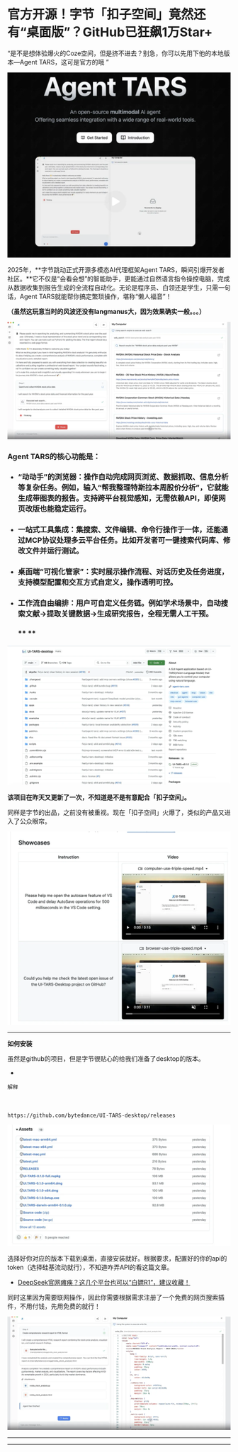 # 官方开源！字节「扣子空间」竟然还有“桌面版”？GitHub已狂飙1万Star+





“是不是想体验爆火的Coze空间，但是挤不进去？别急，你可以先用下他的本地版本—Agent TARS，这可是官方的哦 ”

![图片](./%E5%AE%98%E6%96%B9%E5%BC%80%E6%BA%90%EF%BC%81%E5%AD%97%E8%8A%82%E3%80%8C%E6%89%A3%E5%AD%90%E7%A9%BA%E9%97%B4%E3%80%8D%E7%AB%9F%E7%84%B6%E8%BF%98%E6%9C%89%E2%80%9C%E6%A1%8C%E9%9D%A2%E7%89%88%E2%80%9D%EF%BC%9FGitHub%E5%B7%B2%E7%8B%82%E9%A3%991%E4%B8%87Star+.assets/640-20250503220954785)


2025年，**字节跳动正式开源多模态AI代理框架Agent TARS，瞬间引爆开发者社区。**它不仅是“会看会想”的智能助手，更能通过自然语言指令操控电脑，完成从数据收集到报告生成的全流程自动化。无论是程序员、白领还是学生，只需一句话，Agent TARS就能帮你搞定繁琐操作，堪称“懒人福音”！

**（虽然这玩意当时的风波还没有langmanus大，因为效果确实一般。。。）**

![图片](./%E5%AE%98%E6%96%B9%E5%BC%80%E6%BA%90%EF%BC%81%E5%AD%97%E8%8A%82%E3%80%8C%E6%89%A3%E5%AD%90%E7%A9%BA%E9%97%B4%E3%80%8D%E7%AB%9F%E7%84%B6%E8%BF%98%E6%9C%89%E2%80%9C%E6%A1%8C%E9%9D%A2%E7%89%88%E2%80%9D%EF%BC%9FGitHub%E5%B7%B2%E7%8B%82%E9%A3%991%E4%B8%87Star+.assets/640-20250503220954747)



### **Agent TARS的核心功能是：**

- ### **“动动手”的浏览器：操作自动完成网页浏览、数据抓取、信息分析等复杂任务。例如，输入“帮我整理特斯拉本周股价分析”，它就能生成带图表的报告。支持跨平台视觉感知，无需依赖API，即使网页改版也能稳定运行。**

- ### **一站式工具集成：集搜索、文件编辑、命令行操作于一体，还能通过MCP协议处理多云平台任务。比如开发者可一键搜索代码库、修改文件并运行测试。**

- ### **桌面端“可视化管家”：实时展示操作流程、对话历史及任务进度，支持模型配置和交互方式自定义，操作透明可控。**

- ### **工作流自由编排：用户可自定义任务链。例如学术场景中，自动搜索文献→提取关键数据→生成研究报告，全程无需人工干预。**

	### ** **

![图片](./%E5%AE%98%E6%96%B9%E5%BC%80%E6%BA%90%EF%BC%81%E5%AD%97%E8%8A%82%E3%80%8C%E6%89%A3%E5%AD%90%E7%A9%BA%E9%97%B4%E3%80%8D%E7%AB%9F%E7%84%B6%E8%BF%98%E6%9C%89%E2%80%9C%E6%A1%8C%E9%9D%A2%E7%89%88%E2%80%9D%EF%BC%9FGitHub%E5%B7%B2%E7%8B%82%E9%A3%991%E4%B8%87Star+.assets/640-20250503220954814)

**该项目在昨天又更新了一次，不知道是不是有意配合「扣子空间」。**

同样是字节的出品，之前没有被重视。现在「扣子空间」火爆了，类似的产品又进入了公众眼帘。



![图片](./%E5%AE%98%E6%96%B9%E5%BC%80%E6%BA%90%EF%BC%81%E5%AD%97%E8%8A%82%E3%80%8C%E6%89%A3%E5%AD%90%E7%A9%BA%E9%97%B4%E3%80%8D%E7%AB%9F%E7%84%B6%E8%BF%98%E6%9C%89%E2%80%9C%E6%A1%8C%E9%9D%A2%E7%89%88%E2%80%9D%EF%BC%9FGitHub%E5%B7%B2%E7%8B%82%E9%A3%991%E4%B8%87Star+.assets/640-20250503220954794)



------





**如何安装**

虽然是github的项目，但是字节很贴心的给我们准备了desktop的版本。

- 

```
解释



https://github.com/bytedance/UI-TARS-desktop/releases
```

![图片](./%E5%AE%98%E6%96%B9%E5%BC%80%E6%BA%90%EF%BC%81%E5%AD%97%E8%8A%82%E3%80%8C%E6%89%A3%E5%AD%90%E7%A9%BA%E9%97%B4%E3%80%8D%E7%AB%9F%E7%84%B6%E8%BF%98%E6%9C%89%E2%80%9C%E6%A1%8C%E9%9D%A2%E7%89%88%E2%80%9D%EF%BC%9FGitHub%E5%B7%B2%E7%8B%82%E9%A3%991%E4%B8%87Star+.assets/640-20250503220954796)

选择好你对应的版本下载到桌面，直接安装就好。根据要求，配置好的你的api的token（选择硅基流动就行），不知道咋弄API的看这篇文章。

- [DeepSeek官网瘫痪？这几个平台也可以“白嫖R1”，建议收藏！](https://mp.weixin.qq.com/s?__biz=MzA4MTA3MDQ2MA==&mid=2650743706&idx=1&sn=d2ecc60bdc1782a7f0a3bfaa3c2faab6&scene=21#wechat_redirect)

同时这里因为需要联网操作，因此你需要根据需求注册了一个免费的网页搜索插件，不用付钱，先用免费的就行！



![图片](./%E5%AE%98%E6%96%B9%E5%BC%80%E6%BA%90%EF%BC%81%E5%AD%97%E8%8A%82%E3%80%8C%E6%89%A3%E5%AD%90%E7%A9%BA%E9%97%B4%E3%80%8D%E7%AB%9F%E7%84%B6%E8%BF%98%E6%9C%89%E2%80%9C%E6%A1%8C%E9%9D%A2%E7%89%88%E2%80%9D%EF%BC%9FGitHub%E5%B7%B2%E7%8B%82%E9%A3%991%E4%B8%87Star+.assets/640-20250503220954788)

------



------



